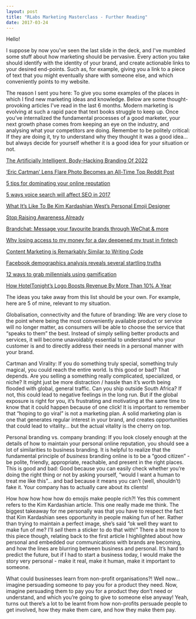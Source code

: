 ```yaml
---
layout: post
title: "RLabs Marketing Masterclass - Further Reading"
date: 2017-03-24
---
```


Hello!

I suppose by now you've seen the last slide in the deck, and I've mumbled some stuff about how marketing should be pervasive. Every action you take should identify with the identity of your brand, and create actionable links to your desired end-points. Such as, for example, giving you a link to a piece of text that you might eventually share with someone else, and which conveniently points to my website.

The reason I sent you here: To give you some examples of the places in which I find new marketing ideas and knowledge. Below are some thought-provoking articles I've read in the last 6 months. Modern marketing is evolving at such a rapid pace that text books struggle to keep up. Once you’ve internalized the fundamental processes of a good marketer, your next growth phase comes from keeping an eye on the industry, and analysing what your competitors are doing. Remember to be politely critical: If they are doing it, try to understand why they thought it was a good idea… but always decide for yourself whether it is a good idea for your situation or not.



[The Artificially Intelligent, Body-Hacking Branding Of 2022](https://www.fastcodesign.com/3067082/the-artificially-intelligent-body-hacking-branding-of-2022)

[‘Eric Cartman’ Lens Flare Photo Becomes an All-Time Top Reddit Post](https://petapixel.com/2017/01/31/eric-cartman-lens-flare-photo-becomes-time-top-reddit-post/)

[5 tips for dominating your online reputation](https://thenextweb.com/the-power-of-personal/2017/01/26/5-tips-dominating-online-reputation/#.tnw_nVkU6ccP)

[5 ways voice search will affect SEO in 2017](https://thenextweb.com/insider/2017/03/14/5-ways-voice-search-will-affect-seo-2017/#.tnw_SexuUCJs)

[What It’s Like To Be Kim Kardashian West’s Personal Emoji Designer](https://www.fastcodesign.com/3068157/heres-what-its-like-to-be-kim-kardashian-wests-personal-emoji-designer)

[Stop Raising Awareness Already](https://ssir.org/articles/entry/stop_raising_awareness_already)

[Brandchat: Message your favourite brands through WeChat & more](http://ventureburn.com/2017/03/brandchat-message-brands/)

[Why losing access to my money for a day deepened my trust in fintech](https://thenextweb.com/eu/2017/03/06/losing-access-money-day-deepened-trust-fintech/#.tnw_YMMUsB7P)

[Content Marketing is Remarkably Similar to Writing Code](https://www.startups.co/articles/content-marketing-is-remarkably-similar-to-writing-code)

[Facebook demographics analysis reveals several startling truths](https://thenextweb.com/facebook/2017/03/22/facebook-demographics-analysis-startling-truths/#.tnw_tiTqvrbq)

[12 ways to grab millennials using gamification](https://thenextweb.com/business/2017/02/13/12-ways-to-grab-millennials-using-gamification/#.tnw_hApwcYfR)

[How HotelTonight’s Logo Boosts Revenue By More Than 10% A Year](https://www.fastcodesign.com/3067932/how-hoteltonights-logo-boosted-revenue-by-more-than-10)

The ideas you take away from this list should be your own. For example, here are 5 of mine, relevant to my situation.



Globalisation, connectivity and the future of branding: We are very close to the point where being the most conveniently available product or service will no longer matter, as consumers will be able to choose the service that “speaks to them” the best. Instead of simply selling better products and services, it will become unavoidably essential to understand who your customer is and to directly address their needs in a personal manner with your brand.

Cartman and Virality: If you do something truly special, something truly magical, you could reach the entire world. Is this good or bad? That depends. Are you selling a something really complicated, specialized, or niche? It might just be more distraction / hassle than it’s worth being flooded with global, general traffic. Can you ship outside South Africa? If not, this could lead to negative feelings in the long run. But if the global exposure is right for you, it’s frustrating and motivating at the same time to know that it could happen because of one click! It is important to remember that “hoping to go viral” is not a marketing plan. A solid marketing plan is one that generates regular interest in your brand, and creates opportunities that could lead to vitality… but the actual vitality is the cherry on top.

Personal branding vs. company branding: If you look closely enough at the details of how to maintain your personal online reputation, you should see a lot of similarities to business branding. It is helpful to realize that the fundamental principle of *business* branding online is to be a “good citizen” - be polite, friendly, appropriate, reachable, and present in the right places. This is good and bad: Good because you can easily check whether you’re doing the right thing or not by asking yourself, “would I want a human to treat me like this”… and bad because it means you can’t (well, shouldn’t) fake it. Your company has to actually care about its clients!

How how how how how do emojis make people rich?! Yes this comment refers to the Kim Kardashian article. This one really made me think. The biggest takeaway for me personally was that you have to respect the fact that Kim Kardashian sees opportunity in people making fun of her. Rather than trying to maintain a perfect image, she’s said “ok well they want to make fun of me? I’ll *sell* them a sticker to do that with!” There a bit more to this piece though, relating back to the first article I highlighted about how personal and embedded our communications with brands are becoming, and how the lines are blurring between business and personal. It’s hard to predict the future, but if I had to start a business today, I would make the story very personal - make it real, make it human, make it important to someone.

What could businesses learn from non-profit organisations?! Well now… imagine persuading someone to pay you for a product they need. Now, imagine persuading them to pay you for a product they don’t need or understand, and which you’re going to give to someone else anyway! Yeah, turns out there’s a lot to be learnt from how non-profits persuade people to get involved, how they make them care, and how they make them pay.
